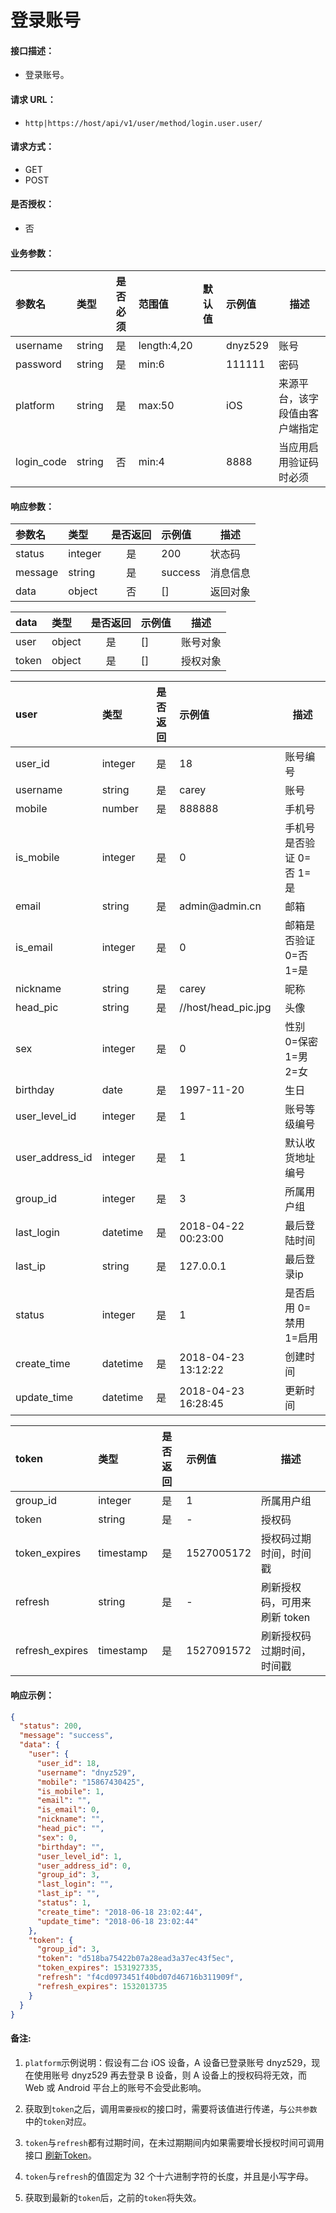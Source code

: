 # 登录账号

#### 接口描述：
- 登录账号。

#### 请求 URL：
- `http|https://host/api/v1/user/method/login.user.user/`

#### 请求方式：
- GET
- POST

#### 是否授权：
- 否

#### 业务参数：
|参数名|类型|是否必须|范围值|默认值|示例值|描述|
|:----|:---|:---:|:-----|:-----|:-----|-----|
|username |string |是 |length:4,20 | |dnyz529 |账号 |
|password |string |是 |min:6 | |111111 |密码 |
|platform |string |是 |max:50 | |iOS |来源平台，该字段值由客户端指定 |
|login_code |string |否 |min:4 | |8888 |当应用启用验证码时必须 |

#### 响应参数：
|参数名|类型|是否返回|示例值|描述|
|:-----|:-----|:---:|:-----|-----|
|status |integer |是 |200 |状态码 |
|message |string |是 |success |消息信息 |
|data |object |否 |[] |返回对象 |

|data|类型|是否返回|示例值|描述|
|:-----|:-----|:---:|:-----|-----|
|user |object |是 |[] |账号对象 |
|token |object |是 |[] |授权对象 |

|user|类型|是否返回|示例值|描述|
|:-----|:-----|:---:|:-----|-----|
|user_id |integer |是 |18 |账号编号 |
|username |string |是 |carey |账号 |
|mobile |number |是 |888888 |手机号 |
|is_mobile |integer |是 |0 |手机号是否验证 0=否 1=是 |
|email |string |是 |admin&#64;admin.cn |邮箱 |
|is_email |integer |是 |0 |邮箱是否验证 0=否 1=是 |
|nickname |string |是 |carey |昵称 |
|head_pic |string |是 |//host/head_pic.jpg |头像 |
|sex |integer |是 |0 |性别 0=保密 1=男 2=女  |
|birthday |date |是 |1997-11-20 |生日 |
|user_level_id |integer |是 |1 |账号等级编号 |
|user_address_id |integer |是 |1 |默认收货地址编号 |
|group_id |integer |是 |3 |所属用户组 |
|last_login |datetime |是 |2018-04-22 00:23:00 |最后登陆时间 |
|last_ip |string |是 |127.0.0.1 |最后登录ip |
|status |integer |是 |1 |是否启用 0=禁用 1=启用 |
|create_time |datetime |是 |2018-04-23 13:12:22 |创建时间 |
|update_time |datetime |是 |2018-04-23 16:28:45 |更新时间 |

|token|类型|是否返回|示例值|描述|
|:-----|:-----|:---:|:-----|-----|
|group_id |integer |是 |1 |所属用户组 |
|token |string |是 |- |授权码 |
|token_expires |timestamp |是 |1527005172 |授权码过期时间，时间戳 |
|refresh |string |是 |- |刷新授权码，可用来刷新 token |
|refresh_expires |timestamp |是 |1527091572 |刷新授权码过期时间，时间戳 |

#### 响应示例：
```json
{
  "status": 200,
  "message": "success",
  "data": {
    "user": {
      "user_id": 18,
      "username": "dnyz529",
      "mobile": "15867430425",
      "is_mobile": 1,
      "email": "",
      "is_email": 0,
      "nickname": "",
      "head_pic": "",
      "sex": 0,
      "birthday": "",
      "user_level_id": 1,
      "user_address_id": 0,
      "group_id": 3,
      "last_login": "",
      "last_ip": "",
      "status": 1,
      "create_time": "2018-06-18 23:02:44",
      "update_time": "2018-06-18 23:02:44"
    },
    "token": {
      "group_id": 3,
      "token": "d518ba75422b07a28ead3a37ec43f5ec",
      "token_expires": 1531927335,
      "refresh": "f4cd0973451f40bd07d46716b311909f",
      "refresh_expires": 1532013735
    }
  }
}
```

#### 备注:
1. `platform`示例说明：假设有二台 iOS 设备，A 设备已登录账号 dnyz529，现在使用账号 dnyz529 再去登录 B 设备，则 A 设备上的授权码将无效，而 Web 或 Android 平台上的账号不会受此影响。

2. 获取到`token`之后，调用`需要授权`的接口时，需要将该值进行传递，与`公共参数`中的`token`对应。

3. `token`与`refresh`都有过期时间，在未过期期间内如果需要增长授权时间可调用接口 [刷新Token](/api/client/user/user/refresh.user.token.md "刷新Token")。

4. `token`与`refresh`的值固定为 32 个十六进制字符的长度，并且是小写字母。

5. 获取到最新的`token`后，之前的`token`将失效。
